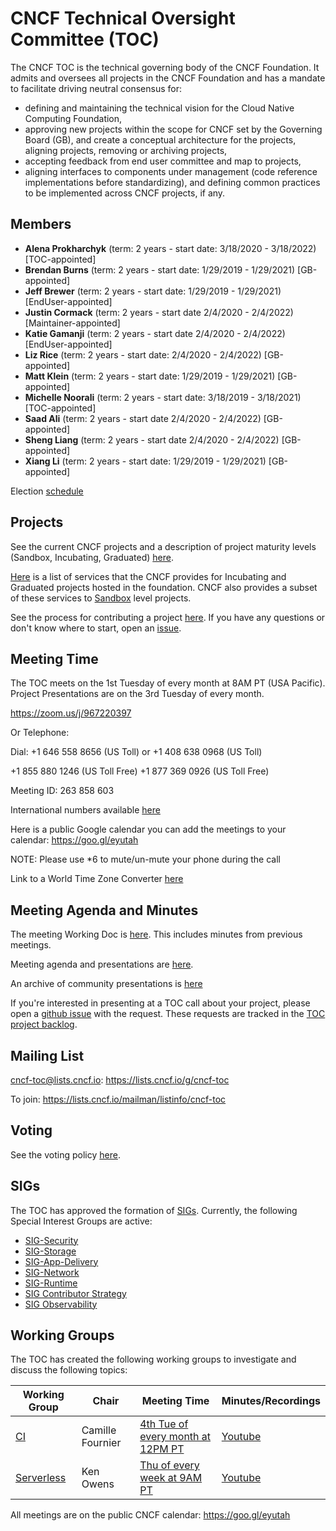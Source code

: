 # CNCF Technical Oversight Committee (TOC)

The CNCF TOC is the technical governing body of the CNCF Foundation. It admits and oversees all projects in the CNCF Foundation and has a mandate to facilitate driving neutral consensus for:
* defining and maintaining the technical vision for the Cloud Native Computing Foundation,
* approving new projects within the scope for CNCF set by the Governing Board (GB), and create a conceptual architecture for the projects, aligning projects, removing or archiving projects,
* accepting feedback from end user committee and map to projects,
* aligning interfaces to components under management (code reference implementations before standardizing), and defining common practices to be implemented across CNCF projects, if any.

## Members
* **Alena Prokharchyk** (term: 2 years - start date: 3/18/2020 - 3/18/2022) [TOC-appointed]
* **Brendan Burns** (term: 2 years - start date: 1/29/2019 - 1/29/2021) [GB-appointed]
* **Jeff Brewer** (term: 2 years - start date: 1/29/2019 - 1/29/2021) [EndUser-appointed]
* **Justin Cormack** (term: 2 years - start date 2/4/2020 - 2/4/2022) [Maintainer-appointed]
* **Katie Gamanji** (term: 2 years - start date 2/4/2020 - 2/4/2022) [EndUser-appointed]
* **Liz Rice** (term: 2 years - start date: 2/4/2020 - 2/4/2022) [GB-appointed]
* **Matt Klein** (term: 2 years - start date: 1/29/2019 - 1/29/2021) [GB-appointed]
* **Michelle Noorali** (term: 2 years - start date: 3/18/2019 - 3/18/2021) [TOC-appointed]
* **Saad Ali** (term: 2 years - start date 2/4/2020 - 2/4/2022) [GB-appointed]
* **Sheng Liang** (term: 2 years - start date 2/4/2020 - 2/4/2022) [GB-appointed]
* **Xiang Li** (term: 2 years - start date: 1/29/2019 - 1/29/2021) [GB-appointed]

Election [schedule](process/election-schedule.md)

## Projects
See the current CNCF projects and a description of project maturity levels (Sandbox, Incubating, Graduated) [here](https://www.cncf.io/projects/).

[Here](https://www.cncf.io/services-for-projects/) is a list of services that the CNCF provides for Incubating and Graduated projects hosted in the foundation. CNCF also provides a subset of these services to [Sandbox](https://www.cncf.io/sandbox-projects/) level projects.

See the process for contributing a project [here](https://github.com/cncf/toc/blob/master/process/README.md). If you have any questions or don't know where to start, open an [issue](https://github.com/cncf/toc/issues).

## Meeting Time

The TOC meets on the 1st Tuesday of every month at 8AM PT (USA Pacific).
Project Presentations are on the 3rd Tuesday of every month.

https://zoom.us/j/967220397

Or Telephone:

Dial: +1 646 558 8656 (US Toll) or +1 408 638 0968 (US Toll)

+1 855 880 1246 (US Toll Free)
+1 877 369 0926 (US Toll Free)

Meeting ID: 263 858 603

International numbers available [here](https://zoom.us/zoomconference?m=ddKUsXGa2tGOHvCl4ccI0juqU7TZaCov)

Here is a public Google calendar you can add the meetings to your calendar: https://goo.gl/eyutah

NOTE: Please use *6 to mute/un-mute your phone during the call

Link to a World Time Zone Converter [here](http://www.thetimezoneconverter.com/?t=8:00%20a.m.%20&tz=San%20Francisco&)

## Meeting Agenda and Minutes

The meeting Working Doc is [here](https://docs.google.com/document/d/1jpoKT12jf2jTf-2EJSAl4iTdA7Aoj_uiI19qIaECNFc/edit#). This includes minutes from previous meetings.

Meeting agenda and presentations are [here](docs/meeting_presentations.md).

An archive of community presentations is [here](docs/scheduled_presentations.md)

If you're interested in presenting at a TOC call about your project, please open a [github issue](https://github.com/cncf/toc/issues) with the request. These requests are tracked in the [TOC project backlog](https://github.com/cncf/toc/projects/4).

## Mailing List

cncf-toc@lists.cncf.io: https://lists.cncf.io/g/cncf-toc

To join: https://lists.cncf.io/mailman/listinfo/cncf-toc

## Voting

See the voting policy [here](docs/voting.md).

## SIGs

The TOC has approved the formation of [SIGs](sigs/cncf-sigs.md).
Currently, the following Special Interest Groups are active: 
* [SIG-Security](https://github.com/cncf/sig-security)
* [SIG-Storage](https://github.com/cncf/sig-storage) 
* [SIG-App-Delivery](https://github.com/cncf/sig-app-delivery)
* [SIG-Network](https://github.com/cncf/sig-network)
* [SIG-Runtime](https://github.com/cncf/sig-runtime)
* [SIG Contributor Strategy](https://github.com/cncf/sig-contributor-strategy)
* [SIG Observability](https://github.com/cncf/sig-observability)

## Working Groups

The TOC has created the following working groups to investigate and discuss the following topics:

| Working Group | Chair            | Meeting Time                          | Minutes/Recordings |
|---------------|------------------|---------------------------------------|--------------------|
| [CI](https://github.com/cncf/wg-ci)         | Camille Fournier | [4th Tue of every month at 12PM PT](https://zoom.us/my/cncfciwg) | [Youtube](https://www.youtube.com/playlist?list=PLj6h78yzYM2P3_A3ujWHSxOu1IO_bd7Zi)
| [Serverless](https://github.com/cncf/wg-serverless) | Ken Owens        |  [Thu of every week at 9AM PT](https://zoom.us/my/cncfserverlesswg)                                     | [Youtube](https://www.youtube.com/playlist?list=PLj6h78yzYM2Ph7YoBIgsZNW_RGJvNlFOt)

All meetings are on the public CNCF calendar: https://goo.gl/eyutah
